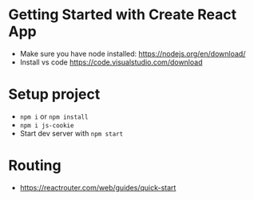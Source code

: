 # Getting Started with Create React App
- Make sure you have node installed: https://nodejs.org/en/download/
- Install vs code https://code.visualstudio.com/download

# Setup project
- `npm i` or `npm install` 
 - `npm i js-cookie`
- Start dev server with `npm start`

# Routing
- https://reactrouter.com/web/guides/quick-start